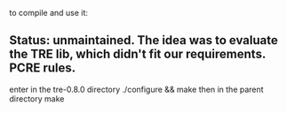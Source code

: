 to compile and use it:

## Status: unmaintained. The idea was to evaluate the TRE lib, which didn't fit our requirements. PCRE rules. 

enter in the tre-0.8.0 directory
./configure && make
then in the parent directory
make

